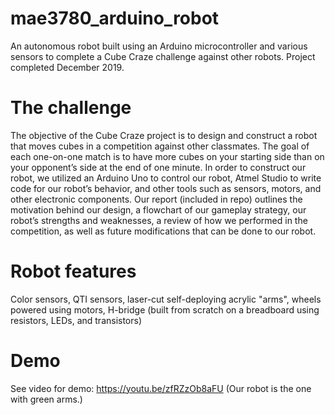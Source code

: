 # mae3780_arduino_robot
An autonomous robot built using an Arduino microcontroller and various sensors to complete a Cube Craze challenge against other robots. Project completed December 2019.

# The challenge
The objective of the Cube Craze project is to design and construct a robot that moves cubes in a competition against other classmates. The goal of each one-on-one match is to have more cubes on your starting side than on your opponent’s side at the end of one minute. In order to construct our robot, we utilized an Arduino Uno to control our robot, Atmel Studio to write code for our robot’s behavior, and other tools such as sensors, motors, and other electronic components. Our report (included in repo) outlines the motivation behind our design, a flowchart of our gameplay strategy, our robot’s strengths and weaknesses, a review of how we performed in the competition, as well as future modifications that can be done to our robot.

# Robot features
Color sensors, QTI sensors, laser-cut self-deploying acrylic "arms", wheels powered using motors, H-bridge (built from scratch on a breadboard using resistors, LEDs, and transistors)

# Demo
See video for demo: https://youtu.be/zfRZzOb8aFU
(Our robot is the one with green arms.)

